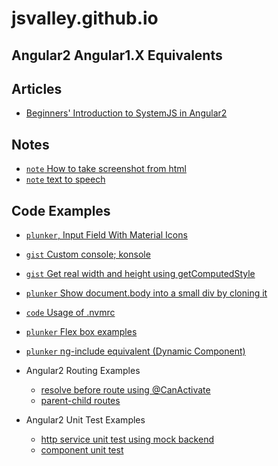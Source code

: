 # jsvalley.github.io


 
## Angular2 Angular1.X Equivalents
  
## Articles
  * [Beginners' Introduction to SystemJS in Angular2](systemjs-in-angular2.md)

## Notes
  * [`note` How to take screenshot from html](https://gist.github.com/allenhwkim/f1979ae601a955cbb406e35a61650beb)
  * [`note` text to speech](https://developer.mozilla.org/en-US/docs/Web/API/SpeechSynthesis/speak)
  
## Code Examples
  * [`plunker`, Input Field With Material Icons](http://plnkr.co/edit/8WH6vS?p=preview)
  * [`gist` Custom console; konsole](https://gist.github.com/allenhwkim/ceebbfa66771be0b8aedadd73e715d7b)
  * [`gist` Get real width and height using getComputedStyle](https://gist.github.com/allenhwkim/86f498bef85e65f36189e00c746d4167)
  * [`plunker` Show document.body into a small div by cloning it](http://plnkr.co/edit/k27ph6?p=preview)
  * [`code` Usage of .nvmrc](https://gist.github.com/allenhwkim/04f6285e9855b51572d863c698782f34)
  * [`plunker` Flex box examples](http://plnkr.co/edit/lxx7QCwZbeZyyUtwiCym?p=preview)
  * [`plunker` ng-include equivalent (Dynamic Component)](http://plnkr.co/edit/L4lymg?p=preview)
  * Angular2 Routing Examples
    * [resolve before route using @CanActivate](http://plnkr.co/edit/St5US5?p=preview)
    * [parent-child routes](http://plnkr.co/edit/St5US5?p=preview)
     
  * Angular2 Unit Test Examples
    * [http service unit test using mock backend](https://plnkr.co/edit/a71wxC?p=preview)
    * [component unit test](https://plnkr.co/edit/a71wxC?p=preview)



